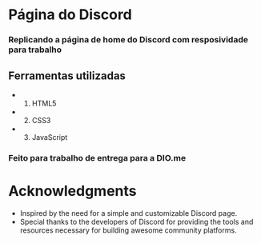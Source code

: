 # Página do Discord

### Replicando a página de home do Discord com resposividade para trabalho

## Ferramentas utilizadas

- 1. HTML5

- 2. CSS3

- 3. JavaScript

### Feito para trabalho de entrega para a DIO.me


# Acknowledgments

- Inspired by the need for a simple and customizable Discord page.
- Special thanks to the developers of Discord for providing the tools and resources necessary for building awesome community platforms.
